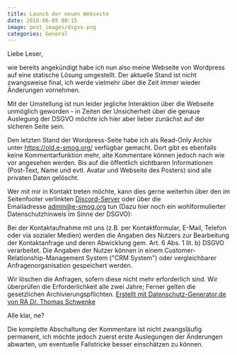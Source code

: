 ```yaml
---
title: Launch der neuen Webseite
date: 2018-06-05 00:15
image: post_images/dsgvo.png
categories: General
---
```


Liebe Leser,

wie bereits angekündigt habe ich nun also meine Webseite von Wordpress auf eine statische Lösung umgestellt. Der aktuelle Stand ist nicht zwangsweise final, ich werde vielmehr über die Zeit immer wieder Änderungen vornehmen.

<!--more-->

Mit der Umstellung ist nun leider jegliche Interaktion über die Webseite unmöglich geworden - in Zeiten der Unsicherheit über die genaue Auslegung der DSGVO möchte ich hier aber lieber zunächst auf der sicheren Seite sein.

Den letzten Stand der Wordpress-Seite habe ich als Read-Only Archiv unter <https://old.e-smog.org/> verfügbar gemacht. Dort gibt es ebenfalls keine Kommentarfunktion mehr, alte Kommentare können jedoch nach wie vor angesehen werden. Bis auf die öffentlich sichtbaren Informationen (Post-Text, Name und evtl. Avatar und Webseite des Posters) sind alle privaten Daten gelöscht. 

Wer mit mir in Kontakt treten möchte, kann dies gerne weiterhin über den im Seitenfooter verlinkten [Discord-Server](https://discord.gg/EpgkPHc) oder über die Emailadresse <admin@e-smog.org> tun (Dazu hier noch ein wohlformulierter Datenschutzhinweis im Sinne der DSGVO):

Bei der Kontaktaufnahme mit uns (z.B. per Kontaktformular, E-Mail, Telefon oder
via sozialer Medien) werden die Angaben des Nutzers zur Bearbeitung der Kontaktanfrage
und deren Abwicklung gem. Art. 6 Abs. 1 lit. b) DSGVO verarbeitet. Die Angaben der
Nutzer können in einem Customer-Relationship-Management System ("CRM System") oder
vergleichbarer Anfragenorganisation gespeichert werden.

Wir löschen die Anfragen, sofern diese nicht mehr erforderlich sind. Wir überprüfen
die Erforderlichkeit alle zwei Jahre; Ferner gelten die gesetzlichen Archivierungspflichten.
[Erstellt mit Datenschutz-Generator.de von RA Dr. Thomas Schwenke](https://datenschutz-generator.de/)

Alle klar, ne?

Die komplette Abschaltung der Kommentare ist nicht zwangsläufig permanent, ich möchte jedoch zuerst erste Auslegungen der Änderungen abwarten, um eventuelle Fallstricke besser einschätzen zu können.